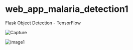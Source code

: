 # web_app_malaria_detection1
Flask Object Detection - TensorFlow

![Capture](https://user-images.githubusercontent.com/40544440/69552231-1fd0b680-0fc4-11ea-904b-d3cdb27d51b5.PNG)

![image1](https://user-images.githubusercontent.com/40544440/69552271-2ceda580-0fc4-11ea-9c28-71d07ec25f7b.PNG)

